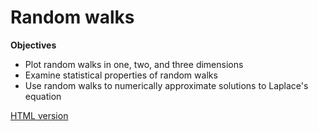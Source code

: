 # Random walks

**Objectives**
- Plot random walks in one, two, and three dimensions
- Examine statistical properties of random walks
- Use random walks to numerically approximate solutions to Laplace's equation

[HTML version](https://sje30.github.io/catam-julia/casestudies/randomwalks/randomwalksnotebook.html)
